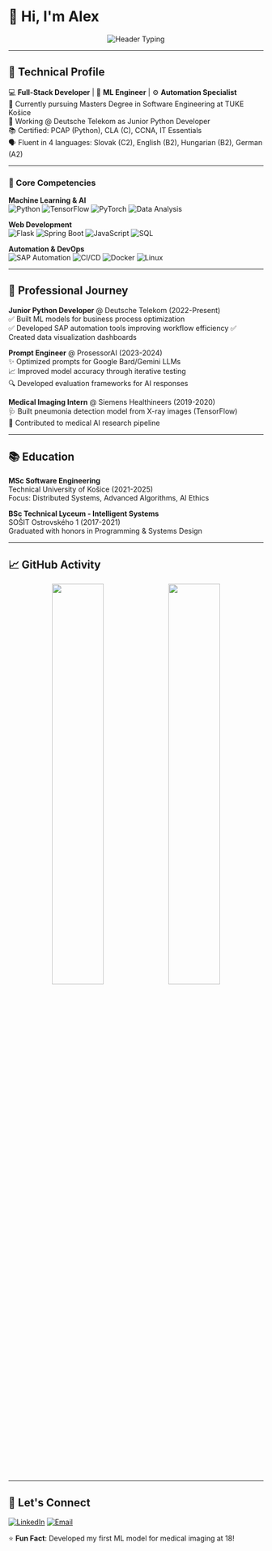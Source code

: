 # 👋 Hi, I'm Alex 

<div align="center">
  <img src="https://readme-typing-svg.demolab.com?font=Fira+Code&pause=1000&color=27A4F7&width=435&lines=Machine+Learning+Developer;Python+Automation+Expert;SAP+Solutions+Engineer;AI+Prompt+Specialist" alt="Header Typing" />
</div>

---

## 🚀 Technical Profile

💻 **Full-Stack Developer** | 🤖 **ML Engineer** | ⚙️ **Automation Specialist**  
🌱 Currently pursuing Masters Degree in Software Engineering at TUKE Košice  
🔭 Working @ Deutsche Telekom as Junior Python Developer  
📚 Certified: PCAP (Python), CLA (C), CCNA, IT Essentials  
🗣️ Fluent in 4 languages: Slovak (C2), English (B2), Hungarian (B2), German (A2)

---

### 🔧 Core Competencies

**Machine Learning & AI**  
![Python](https://img.shields.io/badge/Python-Expert-3776AB?logo=python)
![TensorFlow](https://img.shields.io/badge/TensorFlow-FF6F00?logo=tensorflow)
![PyTorch](https://img.shields.io/badge/PyTorch-EE4C2C?logo=pytorch)
![Data Analysis](https://img.shields.io/badge/Pandas-150458?logo=pandas)

**Web Development**  
![Flask](https://img.shields.io/badge/Flask-000000?logo=flask)
![Spring Boot](https://img.shields.io/badge/Spring_Boot-6DB33F?logo=springboot)
![JavaScript](https://img.shields.io/badge/JavaScript-F7DF1E?logo=javascript)
![SQL](https://img.shields.io/badge/SQL-4479A1?logo=postgresql)

**Automation & DevOps**  
![SAP Automation](https://img.shields.io/badge/SAP-0FAAFF?logo=sap)
![CI/CD](https://img.shields.io/badge/CI/CD-2088FF?logo=githubactions)
![Docker](https://img.shields.io/badge/Docker-2496ED?logo=docker)
![Linux](https://img.shields.io/badge/Linux-FCC624?logo=linux)

---

## 💼 Professional Journey

**Junior Python Developer** @ Deutsche Telekom (2022-Present)  
✅ Built ML models for business process optimization  
✅ Developed SAP automation tools improving workflow efficiency 
✅ Created data visualization dashboards

**Prompt Engineer** @ ProsessorAI (2023-2024)  
✨ Optimized prompts for Google Bard/Gemini LLMs  
📈 Improved model accuracy through iterative testing  
🔍 Developed evaluation frameworks for AI responses  

**Medical Imaging Intern** @ Siemens Healthineers (2019-2020)  
🩺 Built pneumonia detection model from X-ray images (TensorFlow)  
🏥 Contributed to medical AI research pipeline  

---

## 📚 Education

**MSc Software Engineering**  
Technical University of Košice (2021-2025)  
Focus: Distributed Systems, Advanced Algorithms, AI Ethics  

**BSc Technical Lyceum - Intelligent Systems**  
SOŠIT Ostrovského 1 (2017-2021)  
Graduated with honors in Programming & Systems Design  

---

## 📈 GitHub Activity

<div align="center">
  <img width="45%" src="https://github-readme-stats.vercel.app/api?username=alexanderbodnar&show_icons=true&theme=merko">
  <img width="45%" src="https://github-readme-stats.vercel.app/api/top-langs/?username=alexanderbodnar&layout=compact&theme=merko">
</div>

---

## 🤝 Let's Connect

[![LinkedIn](https://img.shields.io/badge/LinkedIn-0A66C2?logo=linkedin)](https://linkedin.com/in/alexander-bodnarr)
[![Email](https://img.shields.io/badge/Email-D14836?logo=gmail)](mailto:alexanderbodnar2015@gmail.com)

⭐ **Fun Fact**: Developed my first ML model for medical imaging at 18!
